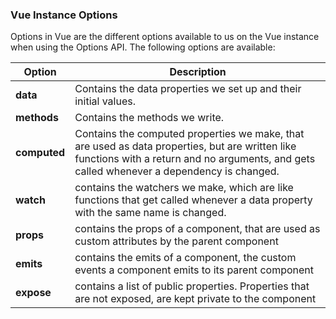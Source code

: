 ### Vue Instance Options

<!-- => ! Added a table, for the first time!  -->

Options in Vue are the different options available to us on the Vue instance when using the Options API.
The following options are available: </br>


|Option	 | Description|
| ----| ----------------- |
| <b>data</b> | Contains the data properties we set up and their initial values. |
| <b>methods</b> | Contains the methods we write. | 
| <b>computed</b> | Contains the computed properties we make, that are used as data properties, but are written like functions with a return and no arguments, and gets called whenever a dependency is changed. | 
| <b>watch</b>	| contains the watchers we make, which are like functions that get called whenever a data property with the same name is changed. | 
| <b>props</b>	| contains the props of a component, that are used as custom attributes by the parent component | 
| <b>emits</b> | contains the emits of a component, the custom events a component emits to its parent component |  
| <b>expose</b> | contains a list of public properties. Properties that are not exposed, are kept private to the component | 



<!--
| ----| ----------------- |

#################################

|Option	 | Description|
|data	 |
contains the data properties we set up and their initial values|

methods	
contains the methods we write

computed
	contains the computed properties we make, that are used as data properties, but are written like functions with a return and no arguments, and gets called whenever a dependency is changed

watch	
contains the watchers we make, which are like functions that get called whenever a data property with the same name is changed

props	contains the props of a component, that are used as custom attributes by the parent component

emits	contains the emits of a component, the custom events a component emits to its parent component

expose	contains a list of public properties. Properties that are not exposed, are kept private to the component
-->
